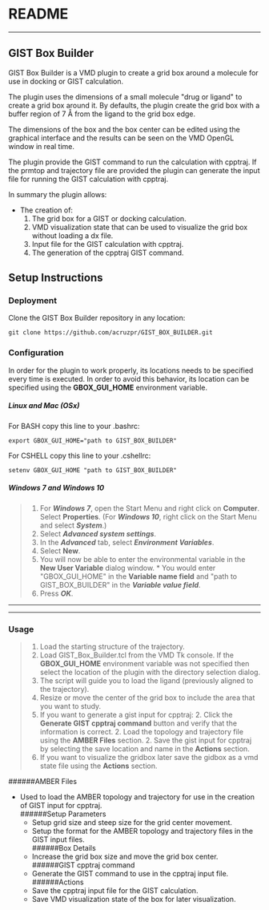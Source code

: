 # README
---  


## GIST Box Builder
GIST Box Builder is a VMD plugin to create a grid box around a molecule for use in docking or GIST calculation.  

The plugin uses the dimensions of a small molecule "drug or ligand" to create a grid box around it. By defaults, the plugin create the grid box with a buffer region of 7 Å from the ligand to the grid box edge.

The dimensions of the box and the box center can be edited using the graphical interface and the results can be seen on the VMD OpenGL window in real time.  

The plugin provide the GIST command to run the calculation with cpptraj. If the prmtop and trajectory file are provided the plugin can generate the input file for running the GIST calculation with cpptraj.

In summary the plugin allows:
* The creation of:
  1. The grid box for a GIST or docking calculation.
  1. VMD visualization state that can be used to visualize the grid box without loading a dx file.
  1. Input file for the GIST calculation with cpptraj.
  1. The generation of the cpptraj GIST command.

## Setup Instructions
### Deployment   
Clone the GIST Box Builder repository in any location:
```
git clone https://github.com/acruzpr/GIST_BOX_BUILDER.git
```
### Configuration
In order for the plugin to work properly, its locations needs to be specified every time is executed. In order to avoid this behavior, its location can be specified using the **GBOX_GUI_HOME** environment variable.

##### Linux and Mac (OSx)
For BASH copy this line to your .bashrc:
```
export GBOX_GUI_HOME="path to GIST_BOX_BUILDER"
```
For CSHELL copy this line to your .cshellrc:
```
setenv GBOX_GUI_HOME "path to GIST_BOX_BUILDER"
```

##### Windows 7 and Windows 10
>1. For ***Windows 7***, open the Start Menu and right click on **Computer**. Select **Properties**. (For ***Windows 10***, right click on the Start Menu and select ***System***.)
>1. Select ***Advanced system settings***.
>1. In the ***Advanced*** tab, select ***Environment Variables***.
>1. Select **New**.
>1. You will now be able to enter the environmental variable in the **New User Variable** dialog window.
    * You would enter "GBOX_GUI_HOME" in the **Variable name field** and "path to GIST_BOX_BUILDER" in the ***Variable value field***.
>1. Press ***OK***.
------------------
------------------
### Usage
>1. Load the starting structure of the trajectory. 
>1. Load GIST_Box_Builder.tcl from the VMD Tk console. If the **GBOX_GUI_HOME** environment variable was not specified then select the location of the plugin with the directory selection dialog.
>1. The script will guide you to load the ligand (previously aligned to the trajectory).
>1. Resize or move the center of the grid box to include the area that you want to study.
>1. If you want to generate a gist input for cpptraj:
    2. Click the **Generate GIST cpptraj command** button and verify that the information is correct.
    2. Load the topology and trajectory file using the **AMBER Files** section.
    2. Save the gist input for cpptraj by selecting the save location and name in the **Actions** section.
>1. If you want to visualize the gridbox later save the gidbox as a vmd state file using the **Actions** section.

######AMBER Files   
* Used to load the AMBER topology and trajectory for use in the creation of GIST input for cpptraj.  
######Setup Parameters 
  * Setup grid size and steep size for the grid center movement.  
  * Setup the format for the AMBER topology and trajectory files in the GIST input files.  
######Box Details  
  * Increase the grid box size and move the grid box center.  
######GIST cpptraj command  
  * Generate the GIST command to use in the cpptraj input file.  
######Actions 
  * Save the cpptraj input file for the GIST calculation.  
  * Save VMD visualization state of the box for later visualization.